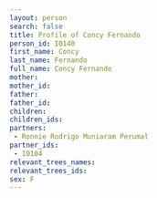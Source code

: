 ```yaml
---
layout: person
search: false
title: Profile of Concy Fernando
person_id: I0140
first_name: Concy
last_name: Fernando
full_name: Concy Fernando
mother: 
mother_id: 
father: 
father_id: 
children:
children_ids:
partners:
 - Ronnie Rodrigo Muniaram Perumal
partner_ids:
 - I0104
relevant_trees_names:
relevant_trees_ids:
sex: F
---
```


